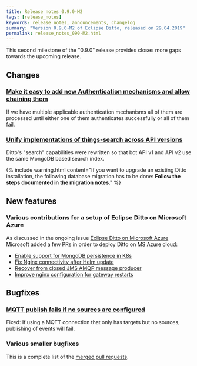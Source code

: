 ```yaml
---
title: Release notes 0.9.0-M2
tags: [release_notes]
keywords: release notes, announcements, changelog
summary: "Version 0.9.0-M2 of Eclipse Ditto, released on 29.04.2019"
permalink: release_notes_090-M2.html
---
```


This second milestone of the "0.9.0" release provides closes more gaps towards the upcoming release.


## Changes

### [Make it easy to add new Authentication mechanisms and allow chaining them](https://github.com/eclipse/ditto/issues/348)

If we have multiple applicable authentication mechanisms all of them are processed until either one of them 
authenticates successfully or all of them fail.

### [Unify implementations of things-search across API versions](https://github.com/eclipse/ditto/pull/392)

Ditto's "search" capabilities were rewritten so that bot API v1 and API v2 use the same MongoDB based search index.

{% include warning.html content="If you want to upgrade an existing Ditto installation, the following database 
        migration has to be done: **Follow the steps documented in the migration notes**." %}


## New features


### Various contributions for a setup of Eclipse Ditto on Microsoft Azure

As discussed in the ongoing issue [Eclipse Ditto on Microsoft Azure](https://github.com/eclipse/ditto/issues/358) Microsoft
added a few PRs in order to deploy Ditto on MS Azure cloud:

* [Enable support for MongoDB persistence in K8s](https://github.com/eclipse/ditto/pull/364)
* [Fix Nginx connectivity after Helm update](https://github.com/eclipse/ditto/pull/375)
* [Recover from closed JMS AMQP message producer](https://github.com/eclipse/ditto/pull/367)
* [Improve nginx configuration for gateway restarts](https://github.com/eclipse/ditto/pull/386)


## Bugfixes


### [MQTT publish fails if no sources are configured](https://github.com/eclipse/ditto/issues/387)

Fixed: If using a MQTT connection that only has targets but no sources, publishing of events will fail.

### Various smaller bugfixes

This is a complete list of the 
[merged pull requests](https://github.com/eclipse/ditto/pulls?q=is%3Apr+milestone%3A0.9.0-M2+).

